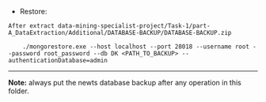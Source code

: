 - Restore:

`After extract data-mining-specialist-project/Task-1/part-A_DataExtraction/Additional/DATABASE-BACKUP/DATABASE-BACKUP.zip`

        ./mongorestore.exe --host localhost --port 28018 --username root --password root_password --db DK <PATH_TO_BACKUP> --authenticationDatabase=admin

---

**Note:** always put the newts database backup after any operation in this folder.
